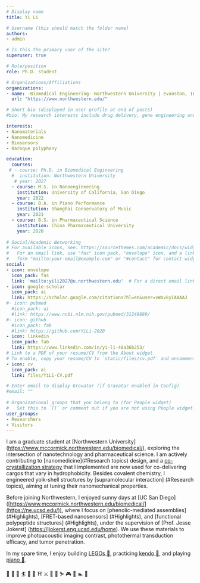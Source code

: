 ```yaml
---
# Display name
title: Yi Li

# Username (this should match the folder name)
authors:
- admin

# Is this the primary user of the site?
superuser: true

# Role/position
role: Ph.D. student

# Organizations/Affiliations
organizations:
- name: -Biomedical Engineering- Northwestern University | Evanston, IL
  url: "https://www.northwestern.edu/"

# Short bio (displayed in user profile at end of posts)
#bio: My research interests include drug delivery, gene engineering and tumor pharmacology.

interests:
- Nanomaterials
- Nanomedicine
- Biosensors
- Baroque polyphony

education:
  courses:
 # - course: Ph.D. in Biomedical Engineering
  #  institution: Northwestern University
   # year: 2027
  - course: M.S. in Nanoengineering
    institution: University of California, San Diego
    year: 2022
  - course: B.A. in Piano Performance
    institution: Shanghai Conservatory of Music
    year: 2021
  - course: B.S. in Pharmaceutical Science
    institution: China Pharmaceutical University
    year: 2020
    
# Social/Academic Networking
# For available icons, see: https://sourcethemes.com/academic/docs/widgets/#icons
#   For an email link, use "fas" icon pack, "envelope" icon, and a link in the
#   form "mailto:your-email@example.com" or "#contact" for contact widget.
social:
- icon: envelope
  icon_pack: fas
  link: 'mailto:yili2027@u.northwestern.edu'  # For a direct email link, use "mailto:test@example.org".
- icon: google-scholar
  icon_pack: ai
  link: https://scholar.google.com/citations?hl=en&user=vWavkyIAAAAJ
#- icon: pubmed
  #icon_pack: ai
  #link: https://www.ncbi.nlm.nih.gov/pubmed/31249880/
#- icon: github
  #icon_pack: fab
  #link: https://github.com/YiLi-2020
- icon: linkedin
  icon_pack: fab
  link: https://www.linkedin.com/in/yi-li-48a36b253/
# Link to a PDF of your resume/CV from the About widget.
# To enable, copy your resume/CV to `static/files/cv.pdf` and uncomment the lines below.  
- icon: cv
  icon_pack: ai
  link: files/YiLi-CV.pdf

# Enter email to display Gravatar (if Gravatar enabled in Config)
#email: ""
  
# Organizational groups that you belong to (for People widget)
#   Set this to `[]` or comment out if you are not using People widget.  
user_groups:
- Researchers
- Visitors
---
```


I am a graduate student at [Northwestern University] (https://www.mccormick.northwestern.edu/biomedical/), exploring the intersection of nanotechnology and pharmaceutical science. I am actively contributing to [nanomedicine](#Research topics) design, and a [co-crystallization strategy](#Highlights) that I implemented are now used for co-delivering cargos that vary in hydrophobicity. Besides covalent chemistry, I engineered yolk-shell structures by [supramolecular interaction] (#Research topics), aiming at tuning their nanomechanical properties.

Before joining Northwestern, I enjoyed sunny days at [UC San Diego] ([https://www.mccormick.northwestern.edu/biomedical/](https://ne.ucsd.edu/)), where I focus on [phenolic-mediated assemblies] (#Highlights), [FRET-based nanosensors] (#Highlights), and [functional polypeptide structures] (#Highlights), under the supervision of [Prof. Jesse Jokerst] (https://jjokerst.eng.ucsd.edu/home). We use these materials to improve photoacoustic imaging contrast, photothermal transduction efficacy, and tumor penetration.

In my spare time, I enjoy building [LEGOs 🤖](#slider), practicing [kendo 🥷](#slider), and playing [piano 🎹](#slider). 

:ocean: :art: :musical_score: :surfer: 🔱 🦈 ⛩️ ⚔️ :tennis: :basketball: ⛷️ 🎮 :ghost: 🏊 :ocean:

